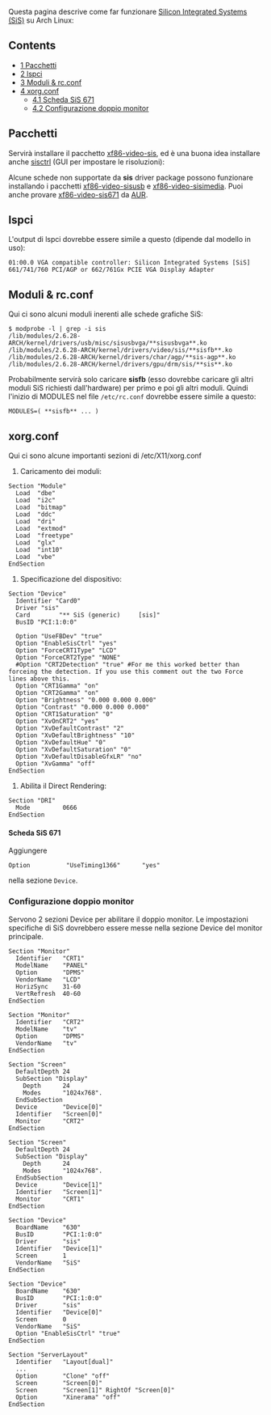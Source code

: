 Questa pagina descrive come far funzionare [Silicon Integrated Systems (SiS)](http://dri.freedesktop.org/wiki/SiS) su Arch Linux:

## Contents

*   [1 Pacchetti](#Pacchetti)
*   [2 lspci](#lspci)
*   [3 Moduli & rc.conf](#Moduli_.26_rc.conf)
*   [4 xorg.conf](#xorg.conf)
    *   [4.1 Scheda SiS 671](#Scheda_SiS_671)
    *   [4.2 Configurazione doppio monitor](#Configurazione_doppio_monitor)

## Pacchetti

Servirà installare il pacchetto [xf86-video-sis](https://www.archlinux.org/packages/?name=xf86-video-sis), ed è una buona idea installare anche [sisctrl](https://www.archlinux.org/packages/?name=sisctrl) (GUI per impostare le risoluzioni):

Alcune schede non supportate da **sis** driver package possono funzionare installando i pacchetti [xf86-video-sisusb](https://www.archlinux.org/packages/?name=xf86-video-sisusb) e [xf86-video-sisimedia](https://aur.archlinux.org/packages/xf86-video-sisimedia/). Puoi anche provare [xf86-video-sis671](https://aur.archlinux.org/packages/xf86-video-sis671/) da [AUR](/index.php/AUR "AUR").

## lspci

L'output di lspci dovrebbe essere simile a questo (dipende dal modello in uso):

```
01:00.0 VGA compatible controller: Silicon Integrated Systems [SiS] 661/741/760 PCI/AGP or 662/761Gx PCIE VGA Display Adapter

```

## Moduli & rc.conf

Qui ci sono alcuni moduli inerenti alle schede grafiche SiS:

```
$ modprobe -l | grep -i sis
/lib/modules/2.6.28-ARCH/kernel/drivers/usb/misc/sisusbvga/**sisusbvga**.ko
/lib/modules/2.6.28-ARCH/kernel/drivers/video/sis/**sisfb**.ko
/lib/modules/2.6.28-ARCH/kernel/drivers/char/agp/**sis-agp**.ko
/lib/modules/2.6.28-ARCH/kernel/drivers/gpu/drm/sis/**sis**.ko

```

Probabilmente servirà solo caricare **sisfb** (esso dovrebbe caricare gli altri moduli SiS richiesti dall'hardware) per primo e poi gli altri moduli. Quindi l'inizio di MODULES nel file `/etc/rc.conf` dovrebbe essere simile a questo:

```
MODULES=( **sisfb** ... )

```

## xorg.conf

Qui ci sono alcune importanti sezioni di /etc/X11/xorg.conf

1.  Caricamento dei moduli:

```
Section "Module"
  Load  "dbe"
  Load  "i2c"
  Load  "bitmap"
  Load  "ddc"
  Load  "dri"
  Load  "extmod"
  Load  "freetype"
  Load  "glx"
  Load  "int10"
  Load  "vbe"
EndSection

```

1.  Specificazione del dispositivo:

```
Section "Device"
  Identifier "Card0"
  Driver "sis"
  Card        "** SiS (generic)     [sis]"
  BusID "PCI:1:0:0"

  Option "UseFBDev" "true"
  Option "EnableSisCtrl" "yes"
  Option "ForceCRT1Type" "LCD"
  Option "ForceCRT2Type" "NONE"
  #Option "CRT2Detection" "true" #For me this worked better than forceing the detection. If you use this comment out the two Force lines above this.
  Option "CRT1Gamma" "on"
  Option "CRT2Gamma" "on"
  Option "Brightness" "0.000 0.000 0.000"
  Option "Contrast" "0.000 0.000 0.000"
  Option "CRT1Saturation" "0"
  Option "XvOnCRT2" "yes"
  Option "XvDefaultContrast" "2"
  Option "XvDefaultBrightness" "10"
  Option "XvDefaultHue" "0"
  Option "XvDefaultSaturation" "0"
  Option "XvDefaultDisableGfxLR" "no"
  Option "XvGamma" "off"
EndSection

```

1.  Abilita il Direct Rendering:

```
Section "DRI"
  Mode         0666
EndSection

```

#### Scheda SiS 671

Aggiungere

```
Option          "UseTiming1366"      "yes"

```

nella sezione `Device`.

### Configurazione doppio monitor

Servono 2 sezioni Device per abilitare il doppio monitor. Le impostazioni specifiche di SiS dovrebbero essere messe nella sezione Device del monitor principale.

```
Section "Monitor"
  Identifier   "CRT1"
  ModelName    "PANEL"
  Option       "DPMS"
  VendorName   "LCD"
  HorizSync    31-60
  VertRefresh  40-60
EndSection

Section "Monitor"
  Identifier   "CRT2"
  ModelName    "tv"
  Option       "DPMS"
  VendorName   "tv"
EndSection

Section "Screen"
  DefaultDepth 24
  SubSection "Display"
    Depth      24
    Modes      "1024x768".
  EndSubSection
  Device       "Device[0]"
  Identifier   "Screen[0]"
  Monitor      "CRT2"
EndSection

Section "Screen"
  DefaultDepth 24
  SubSection "Display"
    Depth      24
    Modes      "1024x768".
  EndSubSection
  Device       "Device[1]"
  Identifier   "Screen[1]"
  Monitor      "CRT1"
EndSection

Section "Device"
  BoardName    "630"
  BusID        "PCI:1:0:0"
  Driver       "sis"
  Identifier   "Device[1]"
  Screen       1
  VendorName   "SiS"
EndSection

Section "Device"
  BoardName    "630"
  BusID        "PCI:1:0:0"
  Driver       "sis"
  Identifier   "Device[0]"
  Screen       0
  VendorName   "SiS"
  Option "EnableSisCtrl" "true"
EndSection

Section "ServerLayout"
  Identifier   "Layout[dual]"
  ...
  Option       "Clone" "off"
  Screen       "Screen[0]"
  Screen       "Screen[1]" RightOf "Screen[0]"
  Option       "Xinerama" "off"
EndSection

```